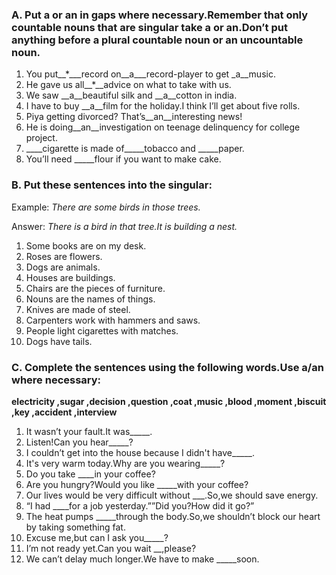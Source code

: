 ### A. Put a or an in gaps where necessary.Remember that only countable nouns that are singular take a or an.Don’t put anything before a plural countable noun or an uncountable noun.

1. You put__*___record on__a___record-player to get _a__music.
2. He gave us all__*__advice on what to take with us.
3. We saw __a__beautiful silk and __a__cotton in india.
4. I have to buy __a__film for the holiday.I think I’ll get about five rolls.
5. Piya getting divorced? That’s__an__interesting news!
6. He is doing__an__investigation on teenage delinquency for college project.
7. ____cigarette is made of_____tobacco and _____paper.
8. You’ll need _____flour if you want to make cake.

### B. Put these sentences into the singular: 

Example: *There are some birds in those trees.*

Answer: *There is a bird in that tree.It is building a nest.*

1. Some books are on my desk.
2. Roses are flowers.
3. Dogs are animals.
4. Houses are buildings.
5. Chairs are the pieces of furniture.
6. Nouns are the names of things.
7. Knives are made of steel.
8. Carpenters work with  hammers and saws.
9. People light cigarettes with matches.
10. Dogs have tails.

### C. Complete the sentences using the following words.Use a/an where necessary:

**electricity ,sugar ,decision ,question ,coat ,music ,blood ,moment ,biscuit ,key ,accident ,interview**

1. It wasn’t your fault.It was_____.
2. Listen!Can you hear_____?
3. I couldn’t get into the house because I didn't have_____.
4. It's very warm today.Why are you wearing_____?
5. Do you take ____in your coffee?
6. Are you hungry?Would you like _____with your coffee?
7. Our lives would be very difficult without ___.So,we should save energy.
8. “I had ____for a job yesterday.””Did you?How did it go?”
9. The heat pumps _____through the body.So,we shouldn’t block our heart by taking something fat.
10. Excuse me,but can I ask you_____?
11. I’m not ready yet.Can you wait __,please?
12. We can’t delay much longer.We have to make _____soon.
